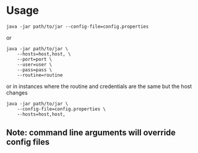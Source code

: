 # Usage

```shell
java -jar path/to/jar --config-file=config.properties
```

or

```shell
java -jar path/to/jar \
    --hosts=host,host, \
    --port=port \
    --user=user \
    --pass=pass \
    --routine=routine
```

or in instances where the routine and credentials are the same but the host changes

```shell
java -jar path/to/jar \
    --config-file=config.properties \
    --hosts=host,host,
```

## Note: command line arguments will override config files

